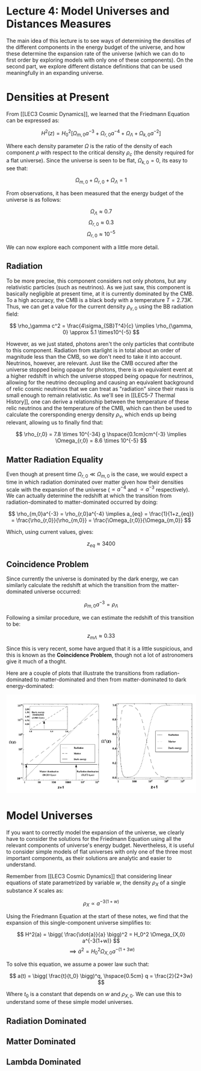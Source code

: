 # Lecture 4: Model Universes and Distances Measures
The main idea of this lecture is to see ways of determining the densities of the different components in the energy budget of the universe, and how these determine the expansion rate of the universe (which we can do to first order by exploring models with only one of these components). On the second part, we explore different distance definitions that can be used meaningfully in an expanding universe.

# Densities at Present
From [[LEC3 Cosmic Dynamics]], we learned that the Friedmann Equation can be expressed as:

$$
H^2(z) = H_0^2[\Omega_{m,0}a^{-3} + \Omega_{r,0}a^{-4} + \Omega_{\Lambda} + \Omega_{k,0}a^{-2}]
$$

Where each density parameter $\Omega$ is the ratio of the density of each component $\rho$ with respect to the critical density $\rho_c$ (the density required for a flat universe). Since the universe is seen to be flat, $\Omega_{k,0} = 0$, its easy to see that:

$$
\Omega_{m,0} + \Omega_{r,0} + \Omega_\Lambda = 1
$$

From observations, it has been measured that the energy budget of the universe is as follows:

$$
\Omega_\Lambda \approx 0.7
$$
$$
\Omega_{r,0} \approx 0.3
$$
$$
\Omega_{r,0} \approx 10^{-5}
$$

We can now explore each component with a little more detail.

## Radiation
To be more precise, this component considers not only photons, but any relativistic particles (such as neutrinos). As we just saw, this component is basically negligible at present time, at it is currently dominated by the CMB. To a high accuracy, the CMB is a black body with a temperature $T = 2.73 K$. Thus, we can get a value for the current density $\rho_{\gamma, 0}$ using the BB radiation field:

$$
\rho_\gamma c^2 = \frac{4\sigma_{SB}T^4}{c} \implies \rho_{\gamma, 0} \approx 5.1 \times10^{-5}
$$

However, as we just stated, photons aren't the only particles that contribute to this component. Radiation from starlight is in total about an order of magnitude less than the CMB, so we don't need to take it into account. Neutrinos, however, are relevant. Just like the CMB occured after the universe stopped being opaque for photons, there is an equivalent event at a higher redshift in which the universe stopped being opaque for neutrinos, allowing for the neutrino decoupling and causing an equivalent background of relic cosmic neutrinos that we can treat as "radiation" since their mass is small enough to remain relativistic. As we'll see in [[LEC5-7 Thermal History]], one can derive a relationship between the temperature of these relic neutrinos and the temperature of the CMB, which can then be used to calculate the corersponding energy density $\rho_\nu$, which ends up being relevant, allowing us to finally find that:

$$
\rho_{r,0} = 7.8 \times 10^{-34} g \hspace{0.1cm}cm^{-3} \implies \Omega_{r,0} = 8.6 \times 10^{-5}
$$

## Matter Radiation Equality
Even though at present time $\Omega_{r,0} \ll \Omega_{m,0}$ is the case, we would expect a time in which radiation dominated over matter given how their densities scale with the expansion of the universe ($\propto a^{-4}$ and $\propto a^{-3}$ respectively). We can actually determine the redshift at which the transition from radiation-dominated to matter-dominated occurred by doing:

$$
\rho_{m,0}a^{-3} = \rho_{r,0}a^{-4} \implies a_{eq} = \frac{1}{1+z_{eq}} = \frac{\rho_{r,0}}{\rho_{m,0}} = \frac{\Omega_{r,0}}{\Omega_{m,0}}
$$

Which, using current values, gives:

$$
z_{eq} \approx 3400
$$

## Coincidence Problem
Since currently the universe is dominated by the dark energy, we can similarly calculate the redshift at which the transition from the matter-dominated universe occurred:

$$
\rho_{m,0}a^{-3} = \rho_\Lambda
$$

Following a similar procedure, we can estimate the redshift of this transition to be:

$$
z_{m\Lambda} \approx 0.33
$$

Since this is very recent, some have argued that it is a little suspicious, and this is known as the **Coincidence Problem**, though not a lot of astronomers give it much of a thoght.

Here are a couple of plots that illustrate the transitions from radiation-dominated to matter-dominated and then from matter-dominated to dark energy-dominated:

![Lec2Fig1](images/lec4fig1.png)

# Model Universes
If you want to correctly model the expansion of the universe, we clearly have to consider the solutions for the Friedmann Equation using all the relevant components of universe's energy budget. Nevertheless, it is useful to consider simple models of flat universes with only one of the three most important components, as their solutions are analytic and easier to understand.

Remember from [[LEC3 Cosmic Dynamics]] that considering linear equations of state parametrized by variable $w$, the density $\rho_X$ of a single substance $X$ scales as:

$$
\rho_X \propto a^{-3(1+w)}
$$

Using the Friedmann Equation at the start of these notes, we find that the expansion of this single-component universe simplifies to:

$$
H^2(a) = \bigg( \frac{\dot{a}}{a} \bigg)^2 = H_0^2 \Omega_{X,0} a^{-3(1+w)}
$$
$$
\implies \dot{a}^2 = H_0^2\Omega_{X,0}a^{-(1+3w)}
$$

To solve this equation, we assume a power law such that:

$$
a(t) = \bigg( \frac{t}{t_0} \bigg)^q, \hspace{0.5cm} q = \frac{2}{2+3w}
$$

Where $t_0$ is a constant that depends on $w$ and $\rho_{X,0}$. We can use this to understand some of these simple model universes.

## Radiation Dominated

## Matter Dominated

## Lambda Dominated




